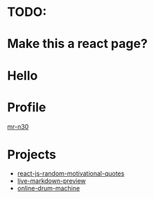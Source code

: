 # TODO:
# Make this a react page?
# Hello
# Profile
[mr-n30](https://github.com/mr-n30)
# Projects
- [react-js-random-motivational-quotes](https://mr-n30.github.io/react-js-random-motivational-quotes/)
- [live-markdown-preview](https://mr-n30.github.io/live-markdown-preview/)
- [online-drum-machine](https://mr-n30.github.io/online-drum-machine/)
